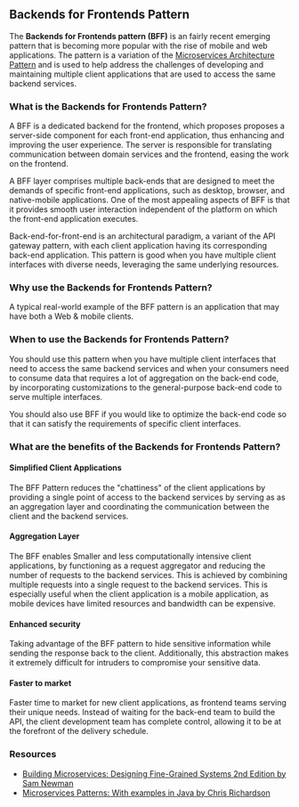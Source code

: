 
## Backends for Frontends Pattern

The **Backends for Frontends pattern (BFF)** is an fairly recent emerging pattern that is becoming more popular with the rise of mobile and web applications.  The pattern is a variation of the [Microservices Architecture Pattern](https://www.apitemplatepack.com/docs/introduction/microservices-architecture/ "Microservices Architecture Pattern - API Template Pack") and is used to help address the challenges of developing and maintaining multiple client applications that are used to access the same backend services.


### What is the Backends for Frontends Pattern?

A BFF is a dedicated backend for the frontend, which proposes proposes a server-side component for each front-end application, thus enhancing and improving the user experience. The server is responsible for translating communication between domain services and the frontend, easing the work on the frontend.

A BFF layer comprises multiple back-ends that are designed to meet the demands of specific front-end applications, such as desktop, browser, and native-mobile applications. One of the most appealing aspects of BFF is that it provides smooth user interaction independent of the platform on which the front-end application executes.

Back-end-for-front-end is an architectural paradigm, a variant of the API gateway pattern, with each client application having its corresponding back-end application. This pattern is good when you have multiple client interfaces with diverse needs, leveraging the same underlying resources. 



### Why use the Backends for Frontends Pattern?

A typical real-world example of the BFF pattern is an application that may have both a Web & mobile clients.

### When to use the Backends for Frontends Pattern?

You should use this pattern when you have multiple client interfaces that need to access the same backend services and when your consumers need to consume data that requires a lot of aggregation on the back-end code, by incorporating customizations to the general-purpose back-end code to serve multiple interfaces.

You should also use BFF if you would like to optimize the back-end code so that it can satisfy the requirements of specific client interfaces.

### What are the benefits of the Backends for Frontends Pattern?

#### Simplified Client Applications
The BFF Pattern reduces the "chattiness" of the client applications by providing a single point of access to the backend services by serving as as an aggregation layer and coordinating the communication between the client and the backend services.


#### Aggregation Layer
The BFF enables Smaller and less computationally intensive client applications, by functioning as a request aggregator and reducing the number of requests to the backend services. This is achieved by combining multiple requests into a single request to the backend services. This is especially useful when the client application is a mobile application, as mobile devices have limited resources and bandwidth can be expensive.

#### Enhanced security

Taking advantage of the BFF pattern to hide sensitive information while sending the response back to the client. Additionally, this abstraction makes it extremely difficult for intruders to compromise your sensitive data.

#### Faster to market
Faster time to market for new client applications, as frontend teams serving their unique needs.  Instead of waiting for the back-end team to build the API, the client development team has complete control, allowing it to be at the forefront of the delivery schedule.



### Resources

* [Building Microservices: Designing Fine-Grained Systems 2nd Edition by Sam Newman](https://amzn.to/3V0akJk "Building Microservices: Designing Fine-Grained Systems 2nd Edition by Sam Newman")
* [Microservices Patterns: With examples in Java by Chris Richardson](https://amzn.to/3oxWq5b "Microservices Patterns: With examples in Java by Chris Richardson")